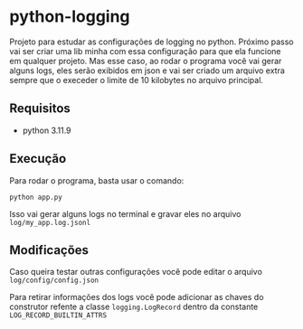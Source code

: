 # python-logging

Projeto para estudar as configurações de logging no python. Próximo passo vai ser criar uma lib minha com essa configuração para que ela funcione em qualquer projeto. Mas esse caso, ao rodar o programa você
vai gerar alguns logs, eles serão exibidos em json e vai ser criado um arquivo extra sempre que o execeder o limite de 10 kilobytes no arquivo principal.

## Requisitos

- python 3.11.9

## Execução

Para rodar o programa, basta usar o comando:

`python app.py`

Isso vai gerar alguns logs no terminal e gravar eles no arquivo `log/my_app.log.jsonl`

## Modificações

Caso queira testar outras configurações você pode editar o arquivo `log/config/config.json`

Para retirar informações dos logs você pode adicionar as chaves do construtor refente a classe `logging.LogRecord` dentro da constante `LOG_RECORD_BUILTIN_ATTRS`
